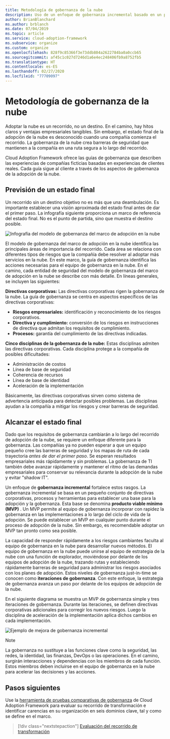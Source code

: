```yaml
---
title: Metodología de gobernanza de la nube
description: Uso de un enfoque de gobernanza incremental basado en un producto mínimo viable para respaldar directivas corporativas y avanzar rápidamente hacia la adopción de la nube.
author: BrianBlanchard
ms.author: brblanch
ms.date: 07/04/2019
ms.topic: article
ms.service: cloud-adoption-framework
ms.subservice: organize
ms.custom: organize
ms.openlocfilehash: 828f9c85366f3e73ddb804a2622784ba0a0ccb65
ms.sourcegitcommit: af45c1c027d7246d1a6e4ec248406fb9a8752fb5
ms.translationtype: HT
ms.contentlocale: es-ES
ms.lasthandoff: 02/27/2020
ms.locfileid: "77709097"
---
```

# <a name="cloud-governance-methodology"></a>Metodología de gobernanza de la nube

Adoptar la nube es un recorrido, no un destino. En el camino, hay hitos claros y ventajas empresariales tangibles. Sin embargo, el estado final de la adopción de la nube es desconocido cuando una compañía comienza el recorrido. La gobernanza de la nube crea barreras de seguridad que mantienen a la compañía en una ruta segura a lo largo del recorrido.

Cloud Adoption Framework ofrece las guías de gobernanza que describen las experiencias de compañías ficticias basadas en experiencias de clientes reales. Cada guía sigue al cliente a través de los aspectos de gobernanza de la adopción de la nube.

## <a name="envision-an-end-state"></a>Previsión de un estado final

Un recorrido sin un destino objetivo no es más que una deambulación. Es importante establecer una visión aproximada del estado final antes de dar el primer paso. La infografía siguiente proporciona un marco de referencia del estado final. No es el punto de partida, sino que muestra el destino posible.

![Infografía del modelo de gobernanza del marco de adopción en la nube](../_images/operational-transformation-govern-highres.png)

El modelo de gobernanza del marco de adopción en la nube identifica las principales áreas de importancia del recorrido. Cada área se relaciona con diferentes tipos de riesgos que la compañía debe resolver al adoptar más servicios en la nube. En este marco, la guía de gobernanza identifica las acciones necesarias para el equipo de gobernanza en la nube. En el camino, cada entidad de seguridad del modelo de gobernanza del marco de adopción en la nube se describe con más detalle. En líneas generales, se incluyen las siguientes:

**Directivas corporativas:** Las directivas corporativas rigen la gobernanza de la nube. La guía de gobernanza se centra en aspectos específicos de las directivas corporativas:

- **Riesgos empresariales:** identificación y reconocimiento de los riesgos corporativos.
- **Directiva y cumplimiento:** conversión de los riesgos en instrucciones de directiva que admitan los requisitos de cumplimiento.
- **Procesos:** garantía del cumplimiento de las directivas indicadas.

**Cinco disciplinas de la gobernanza de la nube:** Estas disciplinas admiten las directivas corporativas. Cada disciplina protege a la compañía de posibles dificultades:

- Administración de costos
- Línea de base de seguridad
- Coherencia de recursos
- Línea de base de identidad
- Aceleración de la implementación

Básicamente, las directivas corporativas sirven como sistema de advertencia anticipada para detectar posibles problemas. Las disciplinas ayudan a la compañía a mitigar los riesgos y crear barreras de seguridad.

## <a name="grow-to-the-end-state"></a>Alcanzar el estado final

Dado que los requisitos de gobernanza cambiarán a lo largo del recorrido de adopción de la nube, se requiere un enfoque diferente para la gobernanza. Las compañías ya no pueden esperar a que un equipo pequeño cree las barreras de seguridad y los mapas de ruta de cada trayectoria *antes de dar el primer paso*. Se esperan resultados empresariales más rápidamente y sin problemas. La gobernanza de TI también debe avanzar rápidamente y mantener el ritmo de las demandas empresariales para conservar su relevancia durante la adopción de la nube y evitar "shadow IT".

Un enfoque de **gobernanza incremental** fortalece estos rasgos. La gobernanza incremental se basa en un pequeño conjunto de directivas corporativas, procesos y herramientas para establecer una base para la adopción y la gobernanza. Esta base se denomina **producto viable mínimo (MVP)** . Un MVP permite al equipo de gobernanza incorporar con rapidez la gobernanza en las implementaciones a lo largo del ciclo de vida de la adopción. Se puede establecer un MVP en cualquier punto durante el proceso de adopción de la nube. Sin embargo, es recomendable adoptar un MVP tan pronto como sea posible.

La capacidad de responder rápidamente a los riesgos cambiantes faculta al equipo de gobernanza en la nube para desarrollar nuevos métodos. El equipo de gobernanza en la nube puede unirse al equipo de estrategia de la nube con una función de explorador, moviéndose por delante de los equipos de adopción de la nube, trazando rutas y estableciendo rápidamente barreras de seguridad para administrar los riesgos asociados con los planes de adopción. Estos niveles de gobernanza just-in-time se conocen como **iteraciones de gobernanza**. Con este enfoque, la estrategia de gobernanza avanza un paso por delante de los equipos de adopción de la nube.

En el siguiente diagrama se muestra un MVP de gobernanza simple y tres iteraciones de gobernanza. Durante las iteraciones, se definen directivas corporativas adicionales para corregir los nuevos riesgos. Luego la disciplina de aceleración de la implementación aplica dichos cambios en cada implementación.

![Ejemplo de mejora de gobernanza incremental](../_images/govern/incremental-governance-example.png)

> [!NOTE]
> La gobernanza no sustituye a las funciones clave como la seguridad, las redes, la identidad, las finanzas, DevOps o las operaciones. En el camino, surgirán interacciones y dependencias con los miembros de cada función. Estos miembros deben incluirse en el equipo de gobernanza en la nube para acelerar las decisiones y las acciones.

## <a name="next-steps"></a>Pasos siguientes

Use la [herramienta de pruebas comparativas de gobernanza](https://cafbaseline.com) de Cloud Adoption Framework para evaluar su recorrido de transformación e identificar carencias en su organización en seis dominios clave, tal y como se define en el marco.

> [!div class="nextstepaction"]
> [Evaluación del recorrido de transformación](./benchmark.md)
